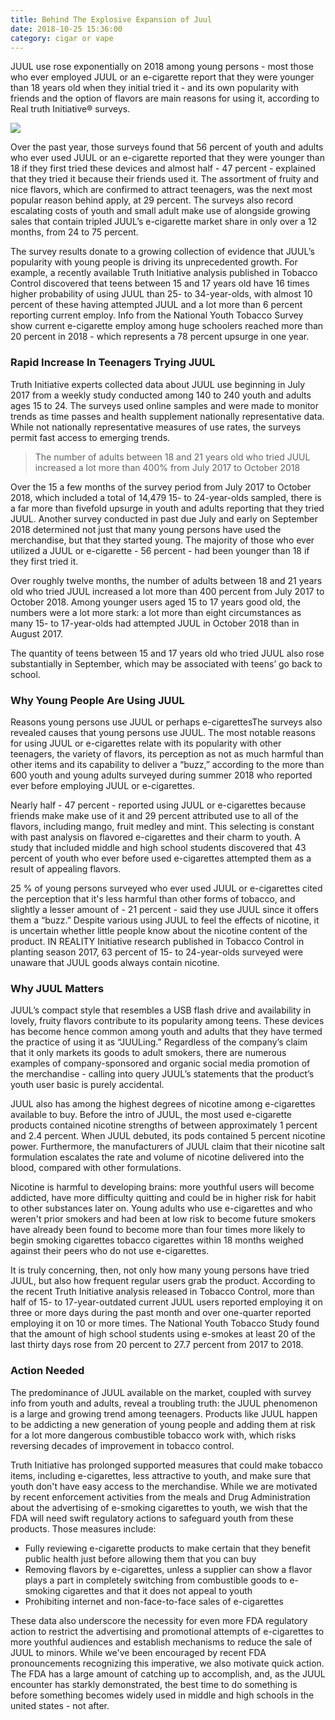 ```yaml
---
title: Behind The Explosive Expansion of Juul
date: 2018-10-25 15:36:00
category: cigar or vape
---
```


JUUL use rose exponentially on 2018 among young persons - most those who ever employed JUUL or an e-cigarette report that they were younger than 18 years old when they initial tried it - and its own popularity with friends and the option of flavors are main reasons for using it, according to Real truth Initiative® surveys.

![](/images/2.png)

Over the past year, those surveys found that 56 percent of youth and adults who ever used JUUL or an e-cigarette reported that they were younger than 18 if they first tried these devices and almost half - 47 percent - explained that they tried it because their friends used it. The assortment of fruity and nice flavors, which are confirmed to attract teenagers, was the next most popular reason behind apply, at 29 percent. The surveys also record escalating costs of youth and small adult make use of alongside growing sales that contain tripled JUUL’s e-cigarette market share in only over a 12 months, from 24 to 75 percent.

The survey results donate to a growing collection of evidence that JUUL’s popularity with young people is driving its unprecedented growth. For example, a recently available Truth Initiative analysis published in Tobacco Control discovered that teens between 15 and 17 years old have 16 times higher probability of using JUUL than 25- to 34-year-olds, with almost 10 percent of these having attempted JUUL and a lot more than 6 percent reporting current employ. Info from the National Youth Tobacco Survey show current e-cigarette employ among huge schoolers reached more than 20 percent in 2018 - which represents a 78 percent upsurge in one year.

### Rapid Increase In Teenagers Trying JUUL

Truth Initiative experts collected data about JUUL use beginning in July 2017 from a weekly study conducted among 140 to 240 youth and adults ages 15 to 24. The surveys used online samples and were made to monitor trends as time passes and health supplement nationally representative data. While not nationally representative measures of use rates, the surveys permit fast access to emerging trends.

<blockquote>
The number of adults between 18 and 21 years old who tried JUUL increased a lot more than 400% from July 2017 to October 2018
</blockquote>

Over the 15 a few months of the survey period from July 2017 to October 2018, which included a total of 14,479 15- to 24-year-olds sampled, there is a far more than fivefold upsurge in youth and adults reporting that they tried JUUL. Another survey conducted in past due July and early on September 2018 determined not just that many young persons have used the merchandise, but that they started young. The majority of those who ever utilized a JUUL or e-cigarette - 56 percent - had been younger than 18 if they first tried it.

Over roughly twelve months, the number of adults between 18 and 21 years old who tried JUUL increased a lot more than 400 percent from July 2017 to October 2018. Among younger users aged 15 to 17 years good old, the numbers were a lot more stark: a lot more than eight circumstances as many 15- to 17-year-olds had attempted JUUL in October 2018 than in August 2017.

The quantity of teens between 15 and 17 years old who tried JUUL also rose substantially in September, which may be associated with teens’ go back to school.

### Why Young People Are Using JUUL

Reasons young persons use JUUL or perhaps e-cigarettesThe surveys also revealed causes that young persons use JUUL. The most notable reasons for using JUUL or e-cigarettes relate with its popularity with other teenagers, the variety of flavors, its perception as not as much harmful than other items and its capability to deliver a “buzz,” according to the more than 600 youth and young adults surveyed during summer 2018 who reported ever before employing JUUL or e-cigarettes.

Nearly half - 47 percent - reported using JUUL or e-cigarettes because friends make make use of it and 29 percent attributed use to all of the flavors, including mango, fruit medley and mint. This selecting is constant with past analysis on flavored e-cigarettes and their charm to youth. A study that included middle and high school students discovered that 43 percent of youth who ever before used e-cigarettes attempted them as a result of appealing flavors.

25 % of young persons surveyed who ever used JUUL or e-cigarettes cited the perception that it's less harmful than other forms of tobacco, and slightly a lesser amount of - 21 percent - said they use JUUL since it offers them a “buzz.” Despite various using JUUL to feel the effects of nicotine, it is uncertain whether little people know about the nicotine content of the product. IN REALITY Initiative research published in Tobacco Control in planting season 2017, 63 percent of 15- to 24-year-olds surveyed were unaware that JUUL goods always contain nicotine.

### Why JUUL Matters

JUUL’s compact style that resembles a USB flash drive and availability in lovely, fruity flavors contribute to its popularity among teens. These devices has become hence common among youth and adults that they have termed the practice of using it as “JUULing.” Regardless of the company’s claim that it only markets its goods to adult smokers, there are numerous examples of company-sponsored and organic social media promotion of the merchandise - calling into query JUUL’s statements that the product’s youth user basic is purely accidental.

JUUL also has among the highest degrees of nicotine among e-cigarettes available to buy. Before the intro of JUUL, the most used e-cigarette products contained nicotine strengths of between approximately 1 percent and 2.4 percent. When JUUL debuted, its pods contained 5 percent nicotine power. Furthermore, the manufacturers of JUUL claim that their nicotine salt formulation escalates the rate and volume of nicotine delivered into the blood, compared with other formulations.

Nicotine is harmful to developing brains: more youthful users will become addicted, have more difficulty quitting and could be in higher risk for habit to other substances later on. Young adults who use e-cigarettes and who weren't prior smokers and had been at low risk to become future smokers have already been found to become more than four times more likely to begin smoking cigarettes tobacco cigarettes within 18 months weighed against their peers who do not use e-cigarettes.

It is truly concerning, then, not only how many young persons have tried JUUL, but also how frequent regular users grab the product. According to the recent Truth Initiative analysis released in Tobacco Control, more than half of 15- to 17-year-outdated current JUUL users reported employing it on three or more days during the past month and over one-quarter reported employing it on 10 or more times. The National Youth Tobacco Study found that the amount of high school students using e-smokes at least 20 of the last thirty days rose from 20 percent to 27.7 percent from 2017 to 2018.

### Action Needed

The predominance of JUUL available on the market, coupled with survey info from youth and adults, reveal a troubling truth: the JUUL phenomenon is a large and growing trend among teenagers. Products like JUUL happen to be addicting a new generation of young people and adding them at risk for a lot more dangerous combustible tobacco work with, which risks reversing decades of improvement in tobacco control.

Truth Initiative has prolonged supported measures that could make tobacco items, including e-cigarettes, less attractive to youth, and make sure that youth don't have easy access to the merchandise. While we are motivated by recent enforcement activities from the meals and Drug Administration about the advertising of e-smoking cigarettes to youth, we wish that the FDA will need swift regulatory actions to safeguard youth from these products. Those measures include:

- Fully reviewing e-cigarette products to make certain that they benefit public health just before allowing them that you can buy
- Removing flavors by e-cigarettes, unless a supplier can show a flavor plays a part in completely switching from combustible goods to e-smoking cigarettes and that it does not appeal to youth
- Prohibiting internet and non-face-to-face sales of e-cigarettes

These data also underscore the necessity for even more FDA regulatory action to restrict the advertising and promotional attempts of e-cigarettes to more youthful audiences and establish mechanisms to reduce the sale of JUUL to minors. While we've been encouraged by recent FDA pronouncements recognizing this imperative, we also motivate quick action. The FDA has a large amount of catching up to accomplish, and, as the JUUL encounter has starkly demonstrated, the best time to do something is before something becomes widely used in middle and high schools in the united states - not after.